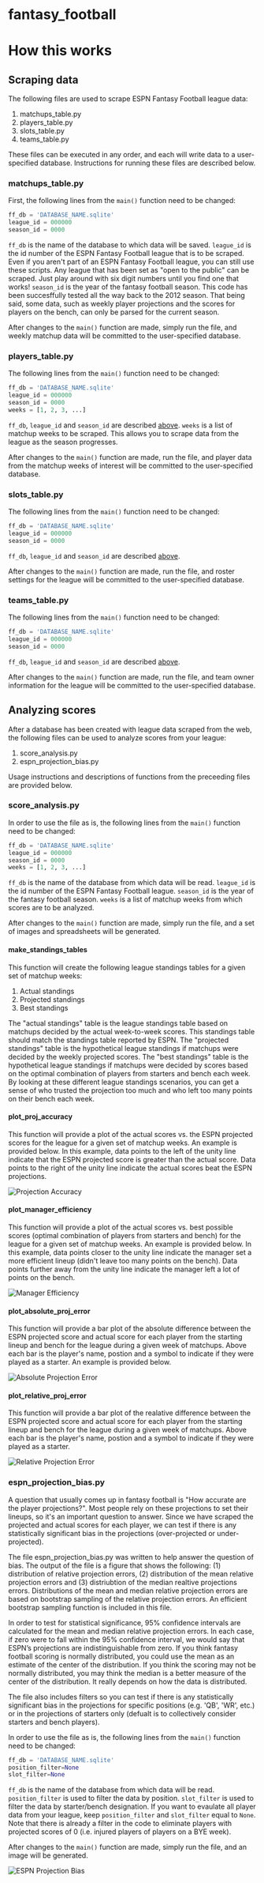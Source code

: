 # fantasy_football

# How this works

## Scraping data

The following files are used to scrape ESPN Fantasy Football league data:

1. matchups_table.py
2. players_table.py
3. slots_table.py
4. teams_table.py

These files can be executed in any order, and each will write data to a user-specified database. Instructions for running these files are described below.

### <a name="matchups"></a>matchups_table.py

First, the following lines from the ```main()``` function need to be changed:

```python
ff_db = 'DATABASE_NAME.sqlite'
league_id = 000000
season_id = 0000
```

```ff_db``` is the name of the database to which data will be saved. ```league_id``` is the id number of the ESPN Fantasy Football league that is to be scraped. Even if you aren't part of an ESPN Fantasy Football league, you can still use these scripts. Any league that has been set as "open to the public" can be scraped. Just play around with six digit numbers until you find one that works! ```season_id``` is the year of the fantasy football season. This code has been succesffully tested all the way back to the 2012 season. That being said, some data, such as weekly player projections and the scores for players on the bench, can only be parsed for the current season.

After changes to the ```main()``` function are made, simply run the file, and weekly matchup data will be committed to the user-specified database.

### players_table.py

The following lines from the ```main()``` function need to be changed:

```python
ff_db = 'DATABASE_NAME.sqlite'
league_id = 000000
season_id = 0000
weeks = [1, 2, 3, ...]
```

```ff_db```, ```league_id``` and ```season_id``` are described [above](#matchups). ```weeks``` is a list of matchup weeks to be scraped. This allows you to scrape data from the league as the season progresses.

After changes to the ```main()``` function are made, run the file, and player data from the matchup weeks of interest will be committed to the user-specified database.

### slots_table.py

The following lines from the ```main()``` function need to be changed:

```python
ff_db = 'DATABASE_NAME.sqlite'
league_id = 000000
season_id = 0000
```

```ff_db```, ```league_id``` and ```season_id``` are described [above](#matchups).

After changes to the ```main()``` function are made, run the file, and roster settings for the league will be committed to the user-specified database.

### teams_table.py

The following lines from the ```main()``` function need to be changed:

```python
ff_db = 'DATABASE_NAME.sqlite'
league_id = 000000
season_id = 0000
```

```ff_db```, ```league_id``` and ```season_id``` are described [above](#matchups).

After changes to the ```main()``` function are made, run the file, and team owner information for the league will be committed to the user-specified database.

## Analyzing scores

After a database has been created with league data scraped from the web, the following files can be used to analyze scores from your league:

1. score_analysis.py
2. espn_projection_bias.py

Usage instructions and descriptions of functions from the preceeding files are provided below.

### score_analysis.py

In order to use the file as is, the following lines from the ```main()``` function need to be changed:

```python
ff_db = 'DATABASE_NAME.sqlite'
league_id = 000000
season_id = 0000
weeks = [1, 2, 3, ...]
```

```ff_db``` is the name of the database from which data will be read. ```league_id``` is the id number of the ESPN Fantasy Football league. ```season_id``` is the year of the fantasy football season. ```weeks``` is a list of matchup weeks from which scores are to be analyzed. 

After changes to the ```main()``` function are made, simply run the file, and a set of images and spreadsheets will be generated.

#### make_standings_tables

This function will create the following league standings tables for a given set of matchup weeks:

1. Actual standings
2. Projected standings
3. Best standings

The "actual standings" table is the league standings table based on matchups decided by the actual week-to-week scores. This standings table should match the standings table reported by ESPN. The "projected standings" table is the hypothetical league standings if matchups were decided by the weekly projected scores. The "best standings" table is the hypothetical league standings if matchups were decided by scores based on the optimal combination of players from starters and bench each week. By looking at these different league standings scenarios, you can get a sense of who trusted the projection too much and who left too many points on their bench each week.

#### plot_proj_accuracy

This function will provide a plot of the actual scores vs. the ESPN projected scores for the league for a given set of matchup weeks. An example is provided below. In this example, data points to the left of the unity line indicate that the ESPN projected score is greater than the actual score. Data points to the right of the unity line indicate the actual scores beat the ESPN projections.

![Projection Accuracy](https://github.com/klmcmillan/fantasy_football/blob/master/examples/proj_accuracy_weeks_1-4.png)

#### plot_manager_efficiency

This function will provide a plot of the actual scores vs. best possible scores (optimal combination of players from starters and bench) for the league for a given set of matchup weeks. An example is provided below. In this example, data points closer to the unity line indicate the manager set a more efficient lineup (didn't leave too many points on the bench). Data points further away from the unity line indicate the manager left a lot of points on the bench.

![Manager Efficiency](https://github.com/klmcmillan/fantasy_football/blob/master/examples/manager_efficiency_weeks_1-4.png)

#### plot_absolute_proj_error

This function will provide a bar plot of the absolute difference between the ESPN projected score and actual score for each player from the starting lineup and bench for the league during a given week of matchups. Above each bar is the player's name, postion and a symbol to indicate if they were played as a starter. An example is provided below.

![Absolute Projection Error](https://github.com/klmcmillan/fantasy_football/blob/master/examples/abs_error_week_4.png)

#### plot_relative_proj_error

This function will provide a bar plot of the realative difference between the ESPN projected score and actual score for each player from the starting lineup and bench for the league during a given week of matchups. Above each bar is the player's name, postion and a symbol to indicate if they were played as a starter.

![Relative Projection Error](https://github.com/klmcmillan/fantasy_football/blob/master/examples/rel_error_week_4.png)

### espn_projection_bias.py

A question that usually comes up in fantasy football is "How accurate are the player projections?". Most people rely on these projections to set their lineups, so it's an important question to answer. Since we have scraped the projected and actual scores for each player, we can test if there is any statistically significant bias in the projections (over-projected or under-projected).

The file espn_projection_bias.py was written to help answer the question of bias. The output of the file is a figure that shows the following: (1) distribution of relative projection errors, (2) distribution of the mean relative projection errors and (3) distriubtion of the median realtive projections errors. Distributions of the mean and median relative projection errors are based on bootstrap sampling of the relative projection errors. An efficient bootstrap sampling function is included in this file.

In order to test for statistical significance, 95% confidence intervals are calculated for the mean and median relative projection errors. In each case, if zero were to fall within the 95% confidence interval, we would say that ESPN’s projections are indistinguishable from zero. If you think fantasy football scoring is normally distributed, you could use the mean as an estimate of the center of the distribution. If you think the scoring may not be normally distributed, you may think the median is a better measure of the center of the distribution. It really depends on how the data is distributed.

The file also includes filters so you can test if there is any statistically significant bias in the projections for specific positions (e.g. 'QB', 'WR', etc.) or in the projections of starters only (defualt is to collectively consider starters and bench players).

In order to use the file as is, the following lines from the ```main()``` function need to be changed:

```python
ff_db = 'DATABASE_NAME.sqlite'
position_filter=None
slot_filter=None
```

```ff_db``` is the name of the database from which data will be read. ```position_filter``` is used to filter the data by position. ```slot_filter``` is used to filter the data by starter/bench designation. If you want to evaulate all player data from your league, keep ```position_filter``` and ```slot_filter``` equal to ```None```. Note that there is already a filter in the code to eliminate players with projected scores of 0 (i.e. injured players of players on a BYE week).

After changes to the ```main()``` function are made, simply run the file, and an image will be generated.

![ESPN Projection Bias](https://github.com/klmcmillan/fantasy_football/blob/master/examples/espn_projection_bias.png)
